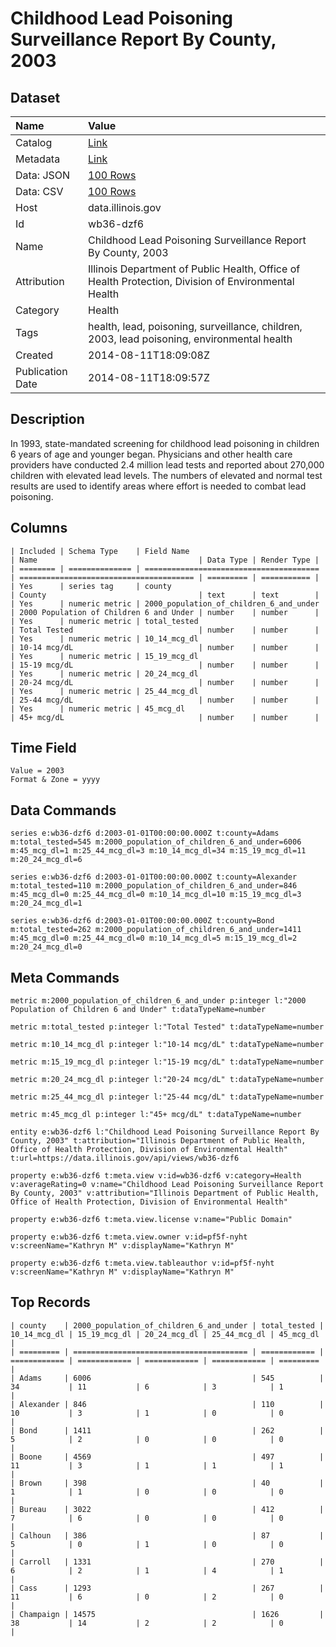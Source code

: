 # Childhood Lead Poisoning Surveillance Report By County, 2003

## Dataset

| Name | Value |
| :--- | :---- |
| Catalog | [Link](https://catalog.data.gov/dataset/childhood-lead-poisoning-surveillance-report-by-county-2003-2f7b3) |
| Metadata | [Link](https://data.illinois.gov/api/views/wb36-dzf6) |
| Data: JSON | [100 Rows](https://data.illinois.gov/api/views/wb36-dzf6/rows.json?max_rows=100) |
| Data: CSV | [100 Rows](https://data.illinois.gov/api/views/wb36-dzf6/rows.csv?max_rows=100) |
| Host | data.illinois.gov |
| Id | wb36-dzf6 |
| Name | Childhood Lead Poisoning Surveillance Report By County, 2003 |
| Attribution | Illinois Department of Public Health, Office of Health Protection, Division of Environmental Health |
| Category | Health |
| Tags | health, lead, poisoning, surveillance, children, 2003, lead poisoning, environmental health |
| Created | 2014-08-11T18:09:08Z |
| Publication Date | 2014-08-11T18:09:57Z |

## Description

In 1993, state-mandated screening for childhood lead poisoning in children 6 years of age and younger began. Physicians and other health care providers have conducted 2.4 million lead tests and reported about 270,000 children with elevated lead levels. The numbers of elevated and normal test results are used to identify areas where effort is needed to combat lead poisoning.

## Columns

```ls
| Included | Schema Type    | Field Name                              | Name                                    | Data Type | Render Type |
| ======== | ============== | ======================================= | ======================================= | ========= | =========== |
| Yes      | series tag     | county                                  | County                                  | text      | text        |
| Yes      | numeric metric | 2000_population_of_children_6_and_under | 2000 Population of Children 6 and Under | number    | number      |
| Yes      | numeric metric | total_tested                            | Total Tested                            | number    | number      |
| Yes      | numeric metric | 10_14_mcg_dl                            | 10-14 mcg/dL                            | number    | number      |
| Yes      | numeric metric | 15_19_mcg_dl                            | 15-19 mcg/dL                            | number    | number      |
| Yes      | numeric metric | 20_24_mcg_dl                            | 20-24 mcg/dL                            | number    | number      |
| Yes      | numeric metric | 25_44_mcg_dl                            | 25-44 mcg/dL                            | number    | number      |
| Yes      | numeric metric | 45_mcg_dl                               | 45+ mcg/dL                              | number    | number      |
```

## Time Field

```ls
Value = 2003
Format & Zone = yyyy
```

## Data Commands

```ls
series e:wb36-dzf6 d:2003-01-01T00:00:00.000Z t:county=Adams m:total_tested=545 m:2000_population_of_children_6_and_under=6006 m:45_mcg_dl=1 m:25_44_mcg_dl=3 m:10_14_mcg_dl=34 m:15_19_mcg_dl=11 m:20_24_mcg_dl=6

series e:wb36-dzf6 d:2003-01-01T00:00:00.000Z t:county=Alexander m:total_tested=110 m:2000_population_of_children_6_and_under=846 m:45_mcg_dl=0 m:25_44_mcg_dl=0 m:10_14_mcg_dl=10 m:15_19_mcg_dl=3 m:20_24_mcg_dl=1

series e:wb36-dzf6 d:2003-01-01T00:00:00.000Z t:county=Bond m:total_tested=262 m:2000_population_of_children_6_and_under=1411 m:45_mcg_dl=0 m:25_44_mcg_dl=0 m:10_14_mcg_dl=5 m:15_19_mcg_dl=2 m:20_24_mcg_dl=0
```

## Meta Commands

```ls
metric m:2000_population_of_children_6_and_under p:integer l:"2000 Population of Children 6 and Under" t:dataTypeName=number

metric m:total_tested p:integer l:"Total Tested" t:dataTypeName=number

metric m:10_14_mcg_dl p:integer l:"10-14 mcg/dL" t:dataTypeName=number

metric m:15_19_mcg_dl p:integer l:"15-19 mcg/dL" t:dataTypeName=number

metric m:20_24_mcg_dl p:integer l:"20-24 mcg/dL" t:dataTypeName=number

metric m:25_44_mcg_dl p:integer l:"25-44 mcg/dL" t:dataTypeName=number

metric m:45_mcg_dl p:integer l:"45+ mcg/dL" t:dataTypeName=number

entity e:wb36-dzf6 l:"Childhood Lead Poisoning Surveillance Report By County, 2003" t:attribution="Illinois Department of Public Health, Office of Health Protection, Division of Environmental Health" t:url=https://data.illinois.gov/api/views/wb36-dzf6

property e:wb36-dzf6 t:meta.view v:id=wb36-dzf6 v:category=Health v:averageRating=0 v:name="Childhood Lead Poisoning Surveillance Report By County, 2003" v:attribution="Illinois Department of Public Health, Office of Health Protection, Division of Environmental Health"

property e:wb36-dzf6 t:meta.view.license v:name="Public Domain"

property e:wb36-dzf6 t:meta.view.owner v:id=pf5f-nyht v:screenName="Kathryn M" v:displayName="Kathryn M"

property e:wb36-dzf6 t:meta.view.tableauthor v:id=pf5f-nyht v:screenName="Kathryn M" v:displayName="Kathryn M"
```

## Top Records

```ls
| county    | 2000_population_of_children_6_and_under | total_tested | 10_14_mcg_dl | 15_19_mcg_dl | 20_24_mcg_dl | 25_44_mcg_dl | 45_mcg_dl | 
| ========= | ======================================= | ============ | ============ | ============ | ============ | ============ | ========= | 
| Adams     | 6006                                    | 545          | 34           | 11           | 6            | 3            | 1         | 
| Alexander | 846                                     | 110          | 10           | 3            | 1            | 0            | 0         | 
| Bond      | 1411                                    | 262          | 5            | 2            | 0            | 0            | 0         | 
| Boone     | 4569                                    | 497          | 11           | 3            | 1            | 1            | 1         | 
| Brown     | 398                                     | 40           | 1            | 1            | 0            | 0            | 0         | 
| Bureau    | 3022                                    | 412          | 7            | 6            | 0            | 0            | 0         | 
| Calhoun   | 386                                     | 87           | 5            | 0            | 1            | 0            | 0         | 
| Carroll   | 1331                                    | 270          | 6            | 2            | 1            | 4            | 1         | 
| Cass      | 1293                                    | 267          | 11           | 6            | 0            | 2            | 0         | 
| Champaign | 14575                                   | 1626         | 38           | 14           | 2            | 2            | 0         | 
```